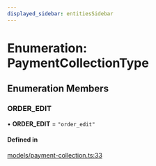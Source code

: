 ```yaml
---
displayed_sidebar: entitiesSidebar
---
```


# Enumeration: PaymentCollectionType

## Enumeration Members

### ORDER\_EDIT

• **ORDER\_EDIT** = ``"order_edit"``

#### Defined in

[models/payment-collection.ts:33](https://github.com/chiubaca/medusa/blob/c14b68fb7/packages/medusa/src/models/payment-collection.ts#L33)
